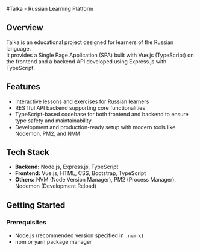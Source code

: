 #Talka - Russian Learning Platform

## Overview

Talka is an educational project designed for learners of the Russian language.  
It provides a Single Page Application (SPA) built with Vue.js (TypeScript) on the frontend and a backend API developed using Express.js with TypeScript.

## Features

- Interactive lessons and exercises for Russian learners  
- RESTful API backend supporting core functionalities  
- TypeScript-based codebase for both frontend and backend to ensure type safety and maintainability  
- Development and production-ready setup with modern tools like Nodemon, PM2, and NVM

## Tech Stack

- **Backend:** Node.js, Express.js, TypeScript  
- **Frontend:** Vue.js, HTML, CSS, Bootstrap, TypeScript  
- **Others:** NVM (Node Version Manager), PM2 (Process Manager), Nodemon (Development Reload)

## Getting Started

### Prerequisites

- Node.js (recommended version specified in `.nvmrc`)  
- npm or yarn package manager
